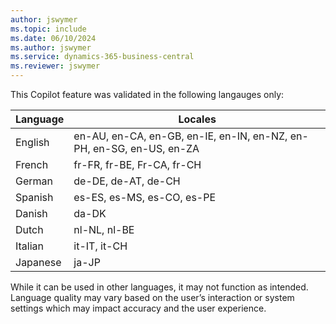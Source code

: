 ```yaml
---
author: jswymer
ms.topic: include
ms.date: 06/10/2024
ms.author: jswymer
ms.service: dynamics-365-business-central
ms.reviewer: jswymer
---
```

This Copilot feature was validated in the following langauges only:

|Language|Locales|
|-|-|
|English|en-AU, en-CA, en-GB, en-IE, en-IN, en-NZ, en-PH, en-SG, en-US, en-ZA|
|French|fr-FR, fr-BE, Fr-CA, fr-CH|
|German|de-DE, de-AT, de-CH|
|Spanish |es-ES, es-MS, es-CO, es-PE|
|Danish|da-DK|
|Dutch|nl-NL, nl-BE|
|Italian|it-IT, it-CH|
|Japanese|ja-JP|

While it can be used in other languages, it may not function as intended. Language quality may vary based on the user’s interaction or system settings which may impact accuracy and the user experience.

